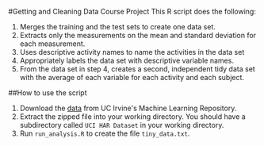 #Getting and Cleaning Data Course Project
This R script does the following:
1. Merges the training and the test sets to create one data set.
2. Extracts only the measurements on the mean and standard deviation for each measurement. 
3. Uses descriptive activity names to name the activities in the data set
4. Appropriately labels the data set with descriptive variable names. 
5. From the data set in step 4, creates a second, independent tidy data set with the average of each variable for each activity and each subject.

##How to use the script
1. Download the [data](https://d396qusza40orc.cloudfront.net/getdata%2Fprojectfiles%2FUCI%20HAR%20Dataset.zip) from UC Irvine's Machine Learning Repository.
2. Extract the zipped file into your working directory. You should have a subdirectory called `UCI HAR Dataset` in your working directory.
3. Run `run_analysis.R` to create the file `tiny_data.txt`.